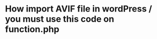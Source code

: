 # How import AVIF file in wordPress / you must use this code on function.php 

<?php
/**
 * WordPress enable Import AVIF file
 *
 * @see https://developer.wordpress.org/reference/functions/wp_check_filetype_and_ext/
 */
function barrd_enable_avif_types( $types, $file, $filename, $mimes ) {
	if ( false !== strpos( $filename, '.avif' ) ) {
		$types['ext']  = 'avif';
		$types['type'] = 'image/avif';
	}

	return $types;
}
add_filter( 'wp_check_filetype_and_ext', 'barrd_enable_avif_types', 10, 4 );

/**
 * Add mime type
 *
 * @see https://developer.wordpress.org/reference/hooks/upload_mimes/
 */
function barrd_enable_avif_mime( $mimes ) {
	$mimes['avif'] = 'image/avif';

	return $mimes;
}
add_filter( 'upload_mimes', 'barrd_enable_avif_mime' );
